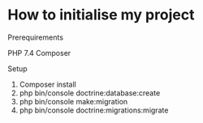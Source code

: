 # How to initialise my project

Prerequirements

PHP 7.4
Composer

Setup

1) Composer install
2) php bin/console doctrine:database:create
3) php bin/console make:migration
4) php bin/console doctrine:migrations:migrate
